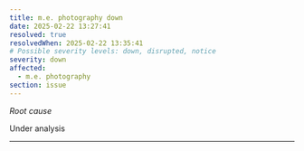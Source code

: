 ```yaml
---
title: m.e. photography down
date: 2025-02-22 13:27:41
resolved: true
resolvedWhen: 2025-02-22 13:35:41
# Possible severity levels: down, disrupted, notice
severity: down
affected:
  - m.e. photography
section: issue
---
```


*Root cause*

Under analysis

---


